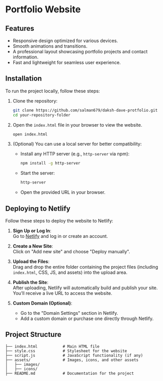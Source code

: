
# Portfolio Website


## Features
- Responsive design optimized for various devices.
- Smooth animations and transitions.
- A professional layout showcasing portfolio projects and contact information.
- Fast and lightweight for seamless user experience.

## Installation

To run the project locally, follow these steps:

1. Clone the repository:
   ```bash
   git clone https://github.com/salman679/daksh-dave-protfolio.git
   cd your-repository-folder
   ```

2. Open the `index.html` file in your browser to view the website.

   ```bash
   open index.html
   ```

3. (Optional) You can use a local server for better compatibility:
   - Install any HTTP server (e.g., `http-server` via npm):
     ```bash
     npm install -g http-server
     ```
   - Start the server:
     ```bash
     http-server
     ```
   - Open the provided URL in your browser.

## Deploying to Netlify

Follow these steps to deploy the website to Netlify:

1. **Sign Up or Log In**:  
   Go to [Netlify](https://www.netlify.com/) and log in or create an account.

2. **Create a New Site**:  
   Click on "Add new site" and choose "Deploy manually".

3. **Upload the Files**:  
   Drag and drop the entire folder containing the project files (including `index.html`, CSS, JS, and assets) into the upload area.

4. **Publish the Site**:  
   After uploading, Netlify will automatically build and publish your site. You’ll receive a live URL to access the website.

5. **Custom Domain (Optional)**:  
   - Go to the "Domain Settings" section in Netlify.
   - Add a custom domain or purchase one directly through Netlify.

## Project Structure

```plaintext
├── index.html           # Main HTML file
├── style.css            # Stylesheet for the website
├── script.js            # JavaScript functionality (if any)
├── assets/              # Images, icons, and other assets
│   ├── images/
│   ├── icons/
├── README.md            # Documentation for the project
```
